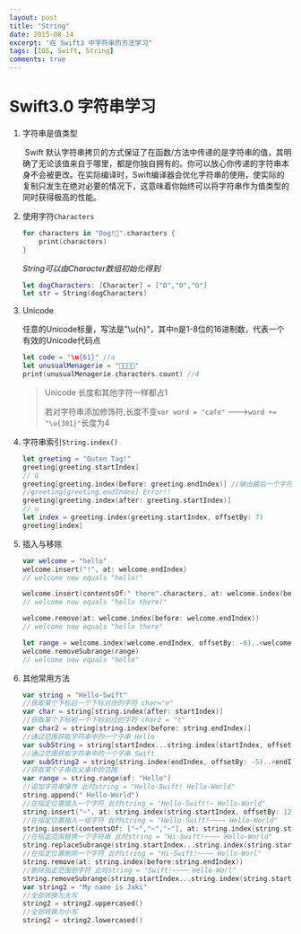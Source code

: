 ```yaml
---
layout: post
title: "String"
date: 2015-08-14
excerpt: "在 Swift3 中字符串的方法学习"
tags: [IOS, Swift, String]
comments: true
---
```

# Swift3.0 字符串学习

1. 字符串是值类型

   ​	Swift 默认字符串拷贝的方式保证了在函数/方法中传递的是字符串的值，其明确了无论该值来自于哪里，都是你独自拥有的。你可以放心你传递的字符串本身不会被更改。在实际编译时，Swift编译器会优化字符串的使用，使实际的复制只发生在绝对必要的情况下，这意味着你始终可以将字符串作为值类型的同时获得极高的性能。

2. 使用字符`Characters`

   ```swift
   for characters in "Dog!🐶".characters {
       print(characters)
   }
   ```

   *String可以由Character数组初始化得到*

   ```swift
   let dogCharacters: [Character] = ["D","O","G"]
   let str = String(dogCharacters)
   ```

3. Unicode

   任意的Unicode标量，写法是"\u{n}"，其中n是1-8位的16进制数，代表一个有效的Unicode代码点

   ```swift
   let code = "\u{61}" //a
   let unusualMenagerie = "🐨🐌🐧🐪"
   print(unusualMenagerie.characters.count) //4
   ```

   > Unicode 长度和其他字符一样都占1
   >
   > 若对字符串添加修饰符,长度不变`var word = "cafe"` --->`word += "\u{301}"`长度为4

4. 字符串索引`String.index()`

   ```swift
   let greeting = "Guten Tag!"
   greeting[greeting.startIndex]
   // G
   greeting[greeting.index(before: greeting.endIndex)] //输出最后一个字符 !
   //greeting[greeting.endIndex] Error!!
   greeting[greeting.index(after: greeting.startIndex)]
   // u
   let index = greeting.index(greeting.startIndex, offsetBy: 7)
   greeting[index]
   ```

5. 插入与移除

   ```swift
   var welcome = "hello"
   welcome.insert("!", at: welcome.endIndex)
   // welcome now equals "hello!"

   welcome.insert(contentsOf:" there".characters, at: welcome.index(before: welcome.endIndex))
   // welcome now equals "hello there!"

   welcome.remove(at: welcome.index(before: welcome.endIndex))
   // welcome now equals "hello there"

   let range = welcome.index(welcome.endIndex, offsetBy: -6)..<welcome.endIndex
   welcome.removeSubrange(range)
   // welcome now equals "hello"
   ```

6. 其他常用方法

   ```swift
   var string = "Hello-Swift"
   //获取某个下标后一个下标对应的字符 char="e"
   var char = string[string.index(after: startIndex)]
   //获取某个下标前一个下标对应的字符 char2 = "t"
   var char2 = string[string.index(before: string.endIndex)]
   //通过范围获取字符串中的一个子串 Hello
   var subString = string[startIndex...string.index(startIndex, offsetBy: 4)]
   //通过范围获取字符串中的一个子串 Swift
   var subString2 = string[string.index(endIndex, offsetBy: -5)..<endIndex]
   //获取某个子串在父串中的范围
   var range = string.range(of: "Hello")
   //追加字符串操作 此时string = "Hello-Swift! Hello-World"
   string.append(" Hello-World")
   //在指定位置插入一个字符 此时string = "Hello-Swift!~ Hello-World"
   string.insert("~", at: string.index(string.startIndex, offsetBy: 12))
   //在指定位置插入一组字符 此时string = "Hello-Swift!~~~~ Hello-World"
   string.insert(contentsOf: ["~","~","~"], at: string.index(string.startIndex, offsetBy: 12))
   //在指定范围替换一个字符串 此时string = "Hi-Swift!~~~~ Hello-World"
   string.replaceSubrange(string.startIndex...string.index(string.startIndex, offsetBy: 4), with: "Hi")
   //在指定位置删除一个字符 此时string = "Hi-Swift!~~~~ Hello-Worl"
   string.remove(at: string.index(before:string.endIndex))
   //删除指定范围的字符 此时string = "Swift!~~~~ Hello-Worl"
   string.removeSubrange(string.startIndex...string.index(string.startIndex, offsetBy: 2))
   var string2 = "My name is Jaki"
   //全部转换为大写
   string2 = string2.uppercased()
   //全部转换为小写
   string2 = string2.lowercased()
   ```

   ​

